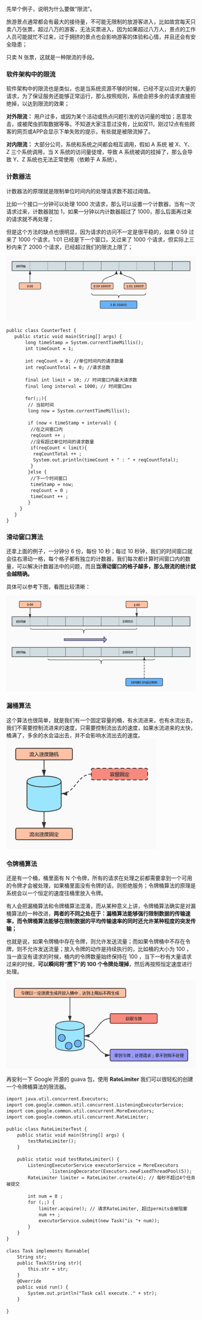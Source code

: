 先举个例子，说明为什么要做“限流”。

旅游景点通常都会有最大的接待量，不可能无限制的放游客进入，比如故宫每天只卖八万张票，超过八万的游客，无法买票进入，因为如果超过八万人，景点的工作人员可能就忙不过来，过于拥挤的景点也会影响游客的体验和心情，并且还会有安全隐患；

只卖 N 张票，这就是一种限流的手段。

### 软件架构中的限流
软件架构中的限流也是类似，也是当系统资源不够的时候，已经不足以应对大量的请求，为了保证服务还能够正常运行，那么按照规则，系统会把多余的请求直接拒绝掉，以达到限流的效果；

**对外限流：** 用户过多，或因为某个活动或热点问题引发的访问量的增加；恶意攻击，或被爬虫抓取数据等等。不知道大家注意过没有，比如双11，刚过12点有些顾客的网页或APP会显示下单失败的提示，有些就是被限流掉了。

**对内限流：** 大部分公司，系统和系统之间都会相互调用，假如 A 系统 被 X、Y、Z 三个系统调用，当 X 系统的访问量徒增，导致 A 系统被调的挂掉了，那么会导致 Y、Z 系统也无法正常使用（依赖于 A 系统）。

### 计数器法
计数器法的原理就是限制单位时间内的处理请求数不超过阈值。

比如一个接口一分钟可以处理 1000 次请求，那么可以设置一个计数器，当有一次请求过来，计数器就加 1，如果一分钟以内计数器超过了 1000，那么后面再过来的请求就不再处理；

但是这个方法的缺点也很明显，因为请求的访问不一定是很平稳的，如果 0:59 过来了 1000 个请求，1:01 已经是下一个窗口，又过来了 1000 个请求，但实际上三秒内来了 2000 个请求，已经超过我们的限流上限了；

![计数器法](https://github.com/CodeDaShu/JavaNotes/blob/master/img/algorithm/count.jpg)

```
public class CounterTest {
   public static void main(String[] args) {
       long timeStamp = System.currentTimeMillis();
       int timeCount = 1;

       int reqCount = 0; //单位时间内的请求数量
       int reqCountTotal = 0; //请求总数

       final int limit = 10; // 时间窗口内最大请求数
       final long interval = 1000; // 时间窗口ms

       for(;;){
        // 当前时间
        long now = System.currentTimeMillis();

        if (now < timeStamp + interval) {
         //在之间窗口内
         reqCount ++ ;
         //没有超过单位时间的请求数量
         if(reqCount < limit){
          reqCountTotal ++ ;
          System.out.println(timeCount + " : " + reqCountTotal);
         }
        }else {
         //下一个时间窗口
         timeStamp = now;
         reqCount = 0 ;
         timeCount ++ ;
        }
     }
   }
}
```
### 滑动窗口算法
还拿上面的例子，一分钟分 6 份，每份 10 秒；每过 10 秒钟，我们的时间窗口就会往右滑动一格，每个格子都有独立的计数器，我们每次都计算时间窗口内的数量，可以解决计数器法中的问题，而且**当滑动窗口的格子越多，那么限流的统计就会越精确。**

具体可以参考下图，看图比较清晰：

![滑动窗口法](https://github.com/CodeDaShu/JavaNotes/blob/master/img/algorithm/slidingWindow.jpg)

### 漏桶算法
这个算法也很简单，就是我们有一个固定容量的桶，有水流进来，也有水流出去，我们不需要控制流进来的速度，只需要控制流出去的速度，如果水流进来的太快，桶满了，多余的水会溢出去，并不会影响水流出去的速度。
![漏桶算法](https://github.com/CodeDaShu/JavaNotes/blob/master/img/algorithm/LeakyBucket.jpg)

### 令牌桶算法
还是有一个桶，桶里面有 N 个令牌，所有的请求在处理之前都需要拿到一个可用的令牌才会被处理，如果桶里面没有令牌的话，则拒绝服务；令牌桶算法的原理是系统会以一个恒定的速度往桶里放入令牌。

有人会把漏桶算法和令牌桶算法混淆，而从某种意义上讲，令牌桶算法确实是对漏桶算法的一种改进，**两者的不同之处在于：漏桶算法能够强行限制数据的传输速率，而令牌桶算法能够在限制数据的平均传输速率的同时还允许某种程度的突发传输；**

也就是说，如果令牌桶中存在令牌，则允许发送流量；而如果令牌桶中不存在令牌，则不允许发送流量；放入令牌的动作是持续执行的，比如桶的大小为 100 ，当一直没有请求的时候，桶内的令牌数量始终保持在 100 ，当下一秒有大量请求过来的时候，**可以瞬间将“攒下”的 100 个令牌处理掉**，然后再按照恒定速度进行处理。

![令牌桶算法](https://github.com/CodeDaShu/JavaNotes/blob/master/img/algorithm/TokenBucket.jpg)


再安利一下 Google 开源的 guava 包，使用 **RateLimiter** 我们可以很轻松的创建一个令牌桶算法的限流器。
```
import java.util.concurrent.Executors;
import com.google.common.util.concurrent.ListeningExecutorService;
import com.google.common.util.concurrent.MoreExecutors;
import com.google.common.util.concurrent.RateLimiter;

public class RateLimiterTest {
    public static void main(String[] args) {
        testRateLimiter();
    }

    public static void testRateLimiter() {   
        ListeningExecutorService executorService = MoreExecutors
                .listeningDecorator(Executors.newFixedThreadPool(5));
        RateLimiter limiter = RateLimiter.create(4); // 每秒不超过4个任务被提交

        int num = 0 ;
        for (;;) {
            limiter.acquire(); // 请求RateLimiter, 超过permits会被阻塞
            num ++ ;
            executorService.submit(new Task("is "+ num));
        }
    }
}

class Task implements Runnable{
    String str;
    public Task(String str){
        this.str = str;
    }
    @Override
    public void run() {
        System.out.println("Task call execute.." + str);
    }

}
```
